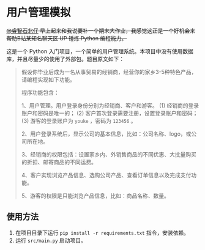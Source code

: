# 用户管理模拟

~~[@睿智石北仔](https://github.com/ruizhishibeizai) 早上起来和我说要补一个期末大作业，我感觉这正是一个好机会来帮助B站某知名聊天区 UP 锤炼 Python 编程能力。~~ 

这是一个 Python 入门项目，一个简单的用户管理系统。本项目中没有使用数据库，并且尽量少的使用了外部包。题目原文如下：

>   假设你毕业后成为一名从事贸易的经销商，经营你的家乡3-5种特色产品，请编程实现如下功能。
>
>   程序功能包含：
>
>   1、用户管理。用户登录身份分别为经销商、客户和游客。
>       (1) 经销商的登录账户和密码是唯一的；
>       (2) 客户首次登录需要注册，设置登录账户和密码；
>       (3) 游客的登录账户为 `youke` ，密码为 `123456` 。
>
>   2、用户登录系统后，显示公司的基本信息，比如：公司名称、logo，或公司所在地。
>
>   3、经销商的权限包括：设置家乡内、外销售商品的不同优惠、大批量购买的折扣、邮寄商品的不同运费。
>
>   4、客户实现浏览产品信息、选购公司产品、查看订单信息以及完成支付功能。
>
>   5、游客的权限是只能浏览产品信息，比如：商品名称、数量。

## 使用方法

1.   在项目目录下运行 `pip install -r requirements.txt` 指令，安装依赖。
2.   运行 `src/main.py` 启动项目。